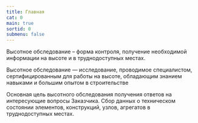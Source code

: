 ```yaml
---
title: Главная
cat: 0
main: true
sortid: 0
submenu: false
---
```

Высотное обследование – форма контроля, получение необходимой информации на высоте и в труднодоступных местах. 

Высотное обследование — исследование, проводимое специалистом, сертифицированным для работы на высоте, обладающим знанием навыками и большим опытом в строительстве

Основная цель высотного обследования получения ответов на интересующие вопросы Заказчика. Сбор данных о техническом состоянии элементов, конструкций, узлов, агрегатов в труднодоступных местах.
